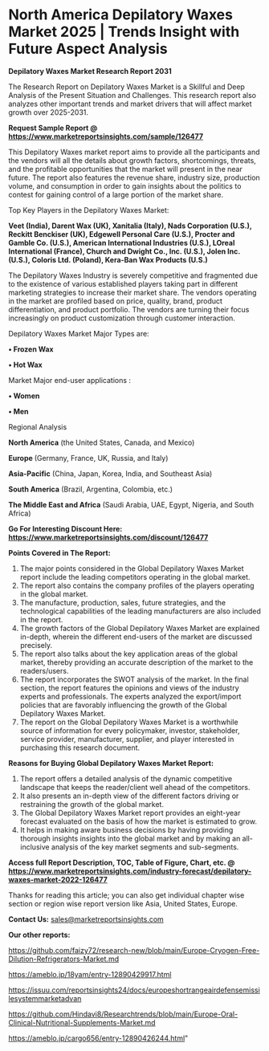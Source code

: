 # North America Depilatory Waxes Market 2025 | Trends Insight with Future Aspect Analysis

<strong>Depilatory Waxes Market Research Report 2031</strong>

The Research Report on Depilatory Waxes Market is a Skillful and Deep Analysis of the Present Situation and Challenges. This research report also analyzes other important trends and market drivers that will affect market growth over 2025-2031.

<strong>Request Sample Report @ <a href=https://www.marketreportsinsights.com/sample/126477>https://www.marketreportsinsights.com/sample/126477</a></strong>

This Depilatory Waxes market report aims to provide all the participants and the vendors will all the details about growth factors, shortcomings, threats, and the profitable opportunities that the market will present in the near future. The report also features the revenue share, industry size, production volume, and consumption in order to gain insights about the politics to contest for gaining control of a large portion of the market share.

Top Key Players in the Depilatory Waxes Market:

<strong>Veet (India), Darent Wax (UK), Xanitalia (Italy), Nads Corporation (U.S.), Reckitt Benckiser (UK), Edgewell Personal Care (U.S.), Procter and Gamble Co. (U.S.), American International Industries (U.S.), LOreal International (France), Church and Dwight Co., Inc. (U.S.), Jolen Inc. (U.S.), Coloris Ltd. (Poland), Kera-Ban Wax Products (U.S.)</strong>

The Depilatory Waxes Industry is severely competitive and fragmented due to the existence of various established players taking part in different marketing strategies to increase their market share. The vendors operating in the market are profiled based on price, quality, brand, product differentiation, and product portfolio. The vendors are turning their focus increasingly on product customization through customer interaction.

Depilatory Waxes Market Major Types are:

<strong>• Frozen Wax

• Hot Wax</strong>

Market Major end-user applications :

<strong>• Women

• Men</strong>

Regional Analysis

</u><strong><b>North America</b></strong> (the United States, Canada, and Mexico)

<strong><b>Europe </b></strong>(Germany, France, UK, Russia, and Italy)

<strong><b>Asia-Pacific</b></strong> (China, Japan, Korea, India, and Southeast Asia)

<strong><b>South America</b></strong> (Brazil, Argentina, Colombia, etc.)

<strong><b>The Middle East and Africa</b></strong> (Saudi Arabia, UAE, Egypt, Nigeria, and South Africa)

<strong>Go For Interesting Discount Here: <a href=https://www.marketreportsinsights.com/discount/126477>https://www.marketreportsinsights.com/discount/126477</a></strong>

<strong>Points Covered in The Report:</strong>
<ol>
  <li>The major points considered in the Global Depilatory Waxes Market report include the leading competitors operating in the global market.</li>
  <li>The report also contains the company profiles of the players operating in the global market.</li>
  <li>The manufacture, production, sales, future strategies, and the technological capabilities of the leading manufacturers are also included in the report.</li>
  <li>The growth factors of the Global Depilatory Waxes Market are explained in-depth, wherein the different end-users of the market are discussed precisely.</li>
  <li>The report also talks about the key application areas of the global market, thereby providing an accurate description of the market to the readers/users.</li>
  <li>The report incorporates the SWOT analysis of the market. In the final section, the report features the opinions and views of the industry experts and professionals. The experts analyzed the export/import policies that are favorably influencing the growth of the Global Depilatory Waxes Market.</li>
  <li>The report on the Global Depilatory Waxes Market is a worthwhile source of information for every policymaker, investor, stakeholder, service provider, manufacturer, supplier, and player interested in purchasing this research document.</li>
</ol>
<strong>Reasons for Buying Global Depilatory Waxes Market Report:</strong>

<ol>
  <li>The report offers a detailed analysis of the dynamic competitive landscape that keeps the reader/client well ahead of the competitors.</li>
  <li>It also presents an in-depth view of the different factors driving or restraining the growth of the global market.</li>
  <li>The Global Depilatory Waxes Market report provides an eight-year forecast evaluated on the basis of how the market is estimated to grow.</li>
  <li>It helps in making aware business decisions by having providing thorough insights insights into the global market and by making an all-inclusive analysis of the key market segments and sub-segments.</li>
</ol>
<strong>Access full Report Description, TOC, Table of Figure, Chart, etc. @ <a href=https://www.marketreportsinsights.com/industry-forecast/depilatory-waxes-market-2022-126477>https://www.marketreportsinsights.com/industry-forecast/depilatory-waxes-market-2022-126477</a></strong>


Thanks for reading this article; you can also get individual chapter wise section or region wise report version like Asia, United States, Europe.

<strong>Contact Us:</strong>
sales@marketreportsinsights.com

<strong>Our other reports:</strong>

<a href=https://github.com/faizy72/research-new/blob/main/Europe-Cryogen-Free-Dilution-Refrigerators-Market.md>https://github.com/faizy72/research-new/blob/main/Europe-Cryogen-Free-Dilution-Refrigerators-Market.md</a>

<a href=https://ameblo.jp/18yam/entry-12890429917.html>https://ameblo.jp/18yam/entry-12890429917.html</a>

<a href=https://issuu.com/reportsinsights24/docs/europeshortrangeairdefensemissilesystemmarketadvan>https://issuu.com/reportsinsights24/docs/europeshortrangeairdefensemissilesystemmarketadvan</a>

<a href=https://github.com/Hindavi8/Researchtrends/blob/main/Europe-Oral-Clinical-Nutritional-Supplements-Market.md>https://github.com/Hindavi8/Researchtrends/blob/main/Europe-Oral-Clinical-Nutritional-Supplements-Market.md</a>

<a href=https://ameblo.jp/cargo656/entry-12890426244.html>https://ameblo.jp/cargo656/entry-12890426244.html</a>"
